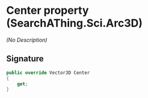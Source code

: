 # Center property (SearchAThing.Sci.Arc3D)
_(No Description)_

## Signature
```csharp
public override Vector3D Center
{
    get;
}
```

